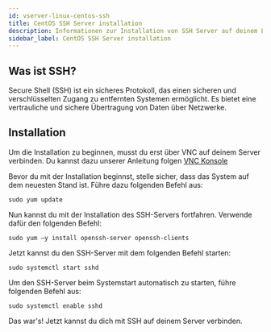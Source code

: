 ```yaml
---
id: vserver-linux-centos-ssh
title: CentOS SSH Server installation
description: Informationen zur Installation von SSH Server auf deinem Linx VPS von ZAP-Hosting - ZAP-Hosting.com Dokumentation
sidebar_label: CentOS SSH Server installation
---
```


##

## Was ist SSH?

Secure Shell (SSH) ist ein sicheres Protokoll, das einen sicheren und verschlüsselten Zugang zu entfernten Systemen ermöglicht. Es bietet eine vertrauliche und sichere Übertragung von Daten über Netzwerke.



## Installation

Um die Installation zu beginnen, musst du erst über VNC auf deinem Server verbinden. Du kannst dazu unserer Anleitung folgen [VNC Konsole](https://zap-hosting.com/guides/de/docs/vserver-vnc/)

Bevor du mit der Installation beginnst, stelle sicher, dass das System auf dem neuesten Stand ist. Führe dazu folgenden Befehl aus:

```
sudo yum update
```

Nun kannst du mit der Installation des SSH-Servers fortfahren. Verwende dafür den folgenden Befehl:

```
sudo yum –y install openssh-server openssh-clients
```

Jetzt kannst du den SSH-Server mit dem folgenden Befehl starten:

```
sudo systemctl start sshd
```

Um den SSH-Server beim Systemstart automatisch zu starten, führe folgenden Befehl aus:

```
sudo systemctl enable sshd
```

Das war's! Jetzt kannst du dich mit SSH auf deinem Server verbinden.